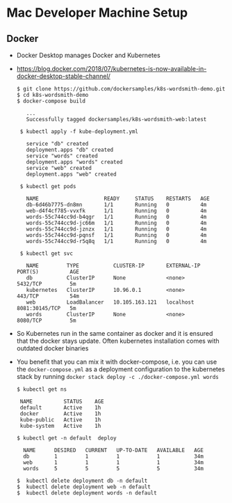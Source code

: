 # Mac Developer Machine Setup

## Docker

* Docker Desktop manages Docker and Kubernetes
* https://blog.docker.com/2018/07/kubernetes-is-now-available-in-docker-desktop-stable-channel/


      $ git clone https://github.com/dockersamples/k8s-wordsmith-demo.git
      $ cd k8s-wordsmith-demo
      $ docker-compose build  
       
         ...
         Successfully tagged dockersamples/k8s-wordsmith-web:latest
     
       $ kubectl apply -f kube-deployment.yml
     
         service "db" created
         deployment.apps "db" created
         service "words" created
         deployment.apps "words" created
         service "web" created
         deployment.apps "web" created
     
       $ kubectl get pods
     
         NAME                     READY     STATUS    RESTARTS   AGE
         db-6d46b7775-dn8mn       1/1       Running   0          4m
         web-d4f4cf785-vvxfk      1/1       Running   0          4m
         words-55c744cc9d-b4qgr   1/1       Running   0          4m
         words-55c744cc9d-jc66m   1/1       Running   0          4m
         words-55c744cc9d-jznzx   1/1       Running   0          4m
         words-55c744cc9d-pqnsf   1/1       Running   0          4m
         words-55c744cc9d-r5q8q   1/1       Running   0          4m
     
       $ kubectl get svc
     
         NAME         TYPE           CLUSTER-IP       EXTERNAL-IP   PORT(S)          AGE
         db           ClusterIP      None             <none>        5432/TCP         5m
         kubernetes   ClusterIP      10.96.0.1        <none>        443/TCP          54m
         web          LoadBalancer   10.105.163.121   localhost     8081:30145/TCP   5m
         words        ClusterIP      None             <none>        8080/TCP         5m

* So Kubernetes run in the same container as docker and it is ensured that the 
  docker stays update. Often kubernetes installation comes with outdated
  docker binaries
* You benefit that you can mix it with docker-compose, i.e. you can use the 
   `docker-compose.yml` as a deployment configuration to the kubernetes
   stack by running `docker stack deploy -c ./docker-compose.yml words`
   
   
      $ kubectl get ns
     
       NAME          STATUS    AGE
       default       Active    1h
       docker        Active    1h
       kube-public   Active    1h
       kube-system   Active    1h

      $ kubectl get -n default  deploy
    
        NAME      DESIRED   CURRENT   UP-TO-DATE   AVAILABLE   AGE
        db        1         1         1            1           34m
        web       1         1         1            1           34m
        words     5         5         5            5           34m
        
      $  kubectl delete deployment db -n default
      $  kubectl delete deployment web -n default
      $  kubectl delete deployment words -n default
